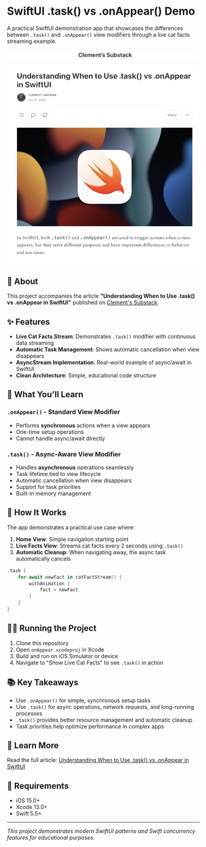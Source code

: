 
# SwiftUI .task() vs .onAppear() Demo

A practical SwiftUI demonstration app that showcases the differences between `.task()` and `.onAppear()` view modifiers through a live cat facts streaming example.

![SwiftUI .task() vs .onAppear() Demo](substack.png)

## 📖 About

This project accompanies the article **"Understanding When to Use .task() vs .onAppear in SwiftUI"** published on [Clement's Substack](https://clementlumumba.substack.com/p/understanding-when-to-use-task-vs).

## ✨ Features

- **Live Cat Facts Stream**: Demonstrates `.task()` modifier with continuous data streaming
- **Automatic Task Management**: Shows automatic cancellation when view disappears
- **AsyncStream Implementation**: Real-world example of async/await in SwiftUI
- **Clean Architecture**: Simple, educational code structure

## 🚀 What You'll Learn

### `.onAppear()` - Standard View Modifier
- Performs **synchronous** actions when a view appears
- One-time setup operations
- Cannot handle async/await directly

### `.task()` - Async-Aware View Modifier  
- Handles **asynchronous** operations seamlessly
- Task lifetime tied to view lifecycle
- Automatic cancellation when view disappears
- Support for task priorities
- Built-in memory management

## 🔧 How It Works

The app demonstrates a practical use case where:

1. **Home View**: Simple navigation starting point
2. **Live Facts View**: Streams cat facts every 2 seconds using `.task()`
3. **Automatic Cleanup**: When navigating away, the async task automatically cancels

```swift
.task {
    for await newFact in catFactStream() {
        withAnimation {
            fact = newFact
        }
    }
}
```

## 🏃‍♂️ Running the Project

1. Clone this repository
2. Open `onAppear.xcodeproj` in Xcode
3. Build and run on iOS Simulator or device
4. Navigate to "Show Live Cat Facts" to see `.task()` in action

## 📚 Key Takeaways

- Use `.onAppear()` for simple, synchronous setup tasks
- Use `.task()` for async operations, network requests, and long-running processes
- `.task()` provides better resource management and automatic cleanup
- Task priorities help optimize performance in complex apps

## 🔗 Learn More

Read the full article: [Understanding When to Use .task() vs .onAppear in SwiftUI](https://clementlumumba.substack.com/p/understanding-when-to-use-task-vs)

## 📱 Requirements

- iOS 15.0+
- Xcode 13.0+
- Swift 5.5+

---

*This project demonstrates modern SwiftUI patterns and Swift concurrency features for educational purposes.*